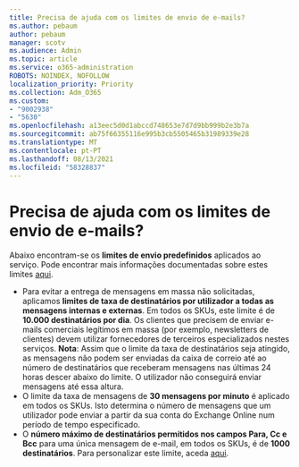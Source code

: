 ```yaml
---
title: Precisa de ajuda com os limites de envio de e-mails?
ms.author: pebaum
author: pebaum
manager: scotv
ms.audience: Admin
ms.topic: article
ms.service: o365-administration
ROBOTS: NOINDEX, NOFOLLOW
localization_priority: Priority
ms.collection: Adm_O365
ms.custom:
- "9002938"
- "5630"
ms.openlocfilehash: a13eec5d0d1abccd748653e7d7d9bb999b2e3b7a
ms.sourcegitcommit: ab75f66355116e995b3cb5505465b31989339e28
ms.translationtype: MT
ms.contentlocale: pt-PT
ms.lasthandoff: 08/13/2021
ms.locfileid: "58328837"
---
```

# <a name="need-help-with-email-sending-limits"></a>Precisa de ajuda com os limites de envio de e-mails?

Abaixo encontram-se os **limites de envio predefinidos** aplicados ao serviço. Pode encontrar mais informações documentadas sobre estes limites [aqui](https://docs.microsoft.com/office365/servicedescriptions/exchange-online-service-description/exchange-online-limits#receiving-and-sending-limits).

- Para evitar a entrega de mensagens em massa não solicitadas, aplicamos **limites de taxa de destinatários por utilizador a todas as mensagens internas e externas**. Em todos os SKUs, este limite é de **10.000 destinatários por dia**.  Os clientes que precisem de enviar e-mails comerciais legítimos em massa (por exemplo, newsletters de clientes) devem utilizar fornecedores de terceiros especializados nestes serviços.
    **Nota**: Assim que o limite da taxa de destinatários seja atingido, as mensagens não podem ser enviadas da caixa de correio até ao número de destinatários que receberam mensagens nas últimas 24 horas descer abaixo do limite. O utilizador não conseguirá enviar mensagens até essa altura.
- O limite da taxa de mensagens de **30 mensagens por minuto** é aplicado em todos os SKUs. Isto determina o número de mensagens que um utilizador pode enviar a partir da sua conta do Exchange Online num período de tempo especificado.
- O **número máximo de destinatários permitidos nos campos Para, Cc e Bcc** para uma única mensagem de e-mail, em todos os SKUs, é de **1000 destinatários**. Para personalizar este limite, aceda [aqui](https://techcommunity.microsoft.com/t5/exchange-team-blog/customizable-recipient-limits-in-office-365/ba-p/1183228).
